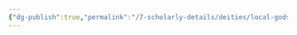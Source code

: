 ```yaml
---
{"dg-publish":true,"permalink":"/7-scholarly-details/deities/local-gods/miria/","noteIcon":""}
---
```


